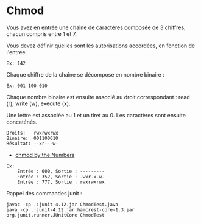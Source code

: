 # Chmod

Vous avez en entrée une chaîne de caractères composée de 3 chiffres, chacun compris entre 1 et 7.

Vous devez définir quelles sont les autorisations accordées, en fonction de l'entrée.

```
Ex: 142
```

Chaque chiffre de la chaîne se décompose en nombre binaire :

```
Ex: 001 100 010
```

Chaque nombre binaire est ensuite associé au droit correspondant : read (r), write (w), execute (x).

Une lettre est associée au 1 et un tiret au 0. Les caractères sont ensuite concaténés.

```
Droits:   rwxrwxrwx
Binaire:  001100010
Résultat: --xr---w-
```

* [chmod by the Numbers](https://catcode.com/teachmod/numeric.html)

```
Ex:
    Entrée : 000, Sortie : ---------
    Entrée : 352, Sortie : -wxr-x-w-
    Entrée : 777, Sortie : rwxrwxrwx
```

Rappel des commandes junit :

```
javac -cp .:junit-4.12.jar ChmodTest.java
java -cp .:junit-4.12.jar:hamcrest-core-1.3.jar org.junit.runner.JUnitCore ChmodTest
```
